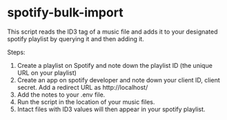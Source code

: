 # spotify-bulk-import
This script reads the ID3 tag of a music file and adds it to your designated spotify playlist by querying it and then adding it.

Steps:
1. Create a playlist on Spotify and note down the playlist ID (the unique URL on your playlist)
2. Create an app on spotify developer and note down your client ID, client secret. Add a redirect URL as http://localhost/
3. Add the notes to your .env file.
4. Run the script in the location of your music files. 
5. Intact files with ID3 values will then appear in your spotify playlist. 


